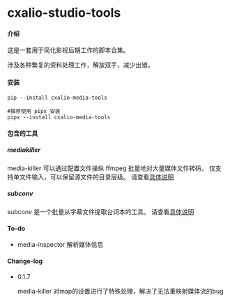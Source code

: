 # cxalio-studio-tools

#### 介绍

这是一套用于简化影视后期工作的脚本合集。

涉及各种繁复的资料处理工作，解放双手，减少出错。

#### 安装

```shell
pip --install cxalio-media-tools

#推荐使用 pipx 安装
pipx --install cxalio-media-tools
```

#### 包含的工具

##### mediakiller

media-killer 可以通过配置文件操纵 ffmpeg 批量地对大量媒体文件转码，
仅支持单文件输入，可以保留源文件的目录层级。
请查看[具体说明](media_killer/help.md)

##### subconv

subconv 是一个批量从字幕文件提取台词本的工具。
请查看[具体说明](src/sub_conv/help.md)

#### To-do

- media-inspector 解析媒体信息

#### Change-log

- 0.1.7
  
  media-killer 对map的设置进行了特殊处理，解决了无法重映射媒体流的bug

